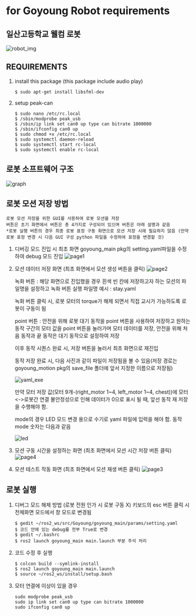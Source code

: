 # for Goyoung Robot requirements

## 일산고등학교 웰컴 로봇
![robot_img](https://github.com/user-attachments/assets/95d0d2ea-9817-4d80-a973-b84d2a3a39ed)

## REQUIREMENTS
1. install this package
    (this package include audio play)
    ```
    $ sudo apt-get install libsfml-dev
    ```
2. setup peak-can
    ```
    $ sudo nano /etc/rc.local
    $ /sbin/modprobe peak_usb
    $ /sbin/ip link set can0 up type can bitrate 1000000
    $ /sbin/ifconfig can0 up
    $ sudo chmod +x /etc/rc.local
    $ sudo systemctl daemon-reload
    $ sudo systemctl start rc-local
    $ sudo systemctl enable rc-local
    ```

## 로봇 소프트웨어 구조
![graph](https://github.com/user-attachments/assets/7c14f059-065e-4177-9ffd-469d97e559c2)

## 로봇 모션 저장 방법
    로봇 모션 저장을 위한 GUI를 사용하여 로봇 모션을 저장
    버튼은 초기 화면에서 버튼은 총 4가지로 구성되어 있으며 버튼은 아래 설명과 같음
    *로봇 실행 버튼의 경우 최종 로봇 표정 구동 화면으로 모션 저장 시에 필요하지 않음 (만약 로봇 표정 변경 시 다음 GUI 구성 python 파일을 수정하여 표정을 변경할 것)

1. 디버깅 모드 진입 시 최초 화면
    goyoung_main pkg의 setting.yaml파일을 수정하여 debug 모드 진입
![page1](https://github.com/user-attachments/assets/0f5b2f58-51ae-49a6-8b9c-19f87ece614f)

2. 모션 데이터 저장 화면 (최초 화면에서 모션 생성 버튼을 클릭)
![page2](https://github.com/user-attachments/assets/1dc1c485-e454-4a7c-9bdd-29339b229199)
    
    녹화 버튼 : 해당 화면으로 진입했을 경우 흰색 빈 칸에 저장하고자 하는 모션의 파일명을 설정하고 녹화 버튼 실행
    파일명 예시 : stay.yaml

    녹화 버튼 클릭 시, 로봇 모터의 torque가 해제 되면서 직접 교시가 가능하도록 로봇이 구동이 됨

    point 버튼 : 안전을 위해 로봇 대기 동작을 point 버튼을 사용하여 저장하고 원하는 동작 구간의 모터 값을 point 버튼을 눌러가며 모터 데이터를 저장, 안전을 위해 처음 동작과 끝 동작은 대기 동작으로 설정하여 저장

    이후 동작 시퀀스 완료 시, 저장 버튼을 눌러서 최초 화면으로 재진입
    
    동작 저장 완료 시, 다음 사진과 같이 파일이 저장됨을 볼 수 있음(저장 경로는 goyoung_motion pkg의 save_file 폴더에 앞서 지정한 이름으로 저장됨)

    ![yaml_exe](https://github.com/user-attachments/assets/6276bd27-f480-42e6-b3fb-dea2201d5fc8)

    만약 모터 저장 값(모터 9개-(right_motor 1~4, left_motor 1~4, chest))에 모터<->로봇간 연결 불안정성으로 인해 데이터가 0으로 표시 될 때, 앞선 동작 재 저장을 수행해야 함.

    mode의 경우 LED 모드 변경 용으로 수기로 yaml 파일에 입력을 해야 함. 동작 mode 숫자는 다음과 같음
    
    ![led](https://github.com/user-attachments/assets/3d4c347b-b9c4-465d-a459-9a3d458a8e8f)


3. 모션 구동 시간을 설정하는 화면 (최초 화면에서 모션 시간 저장 버튼 클릭)
![page4](https://github.com/user-attachments/assets/4908dded-0881-4898-82a8-9a976c6a0565)



4. 모션 테스트 작동 화면 (최초 화면에서 모션 재생 버튼 클릭)
![page3](https://github.com/user-attachments/assets/12dbe85b-f6a5-4757-8f33-e091d7bea154)


## 로봇 실행
1. 디버그 모드 해제 방법 (로봇 전원 인가 시 로봇 구동 X)
    키보드의 esc 버튼 클릭 시 전체화면 모드에서 창 모드로 변경됨 
    ```
    $ gedit ~/ros2_ws/src/Goyoung/goyoung_main/params/setting.yaml
    $ 코드 안에 있는 debug를 전부 True로 변경
    $ gedit ~/.bashrc
    $ ros2 launch goyoung_main main.launch 부분 주석 처리
    ```
2. 코드 수정 후 실행
    ```
    $ colcon build --symlink-install
    $ ros2 launch goyoung_main main.launch
    $ source ~/ros2_ws/install/setup.bash
    ```
3. 모터 연결에 이상이 있을 경우
    ```
    sudo modprobe peak_usb
    sudo ip link set can0 up type can bitrate 1000000
    sudo ifconfig can0 up
    ```